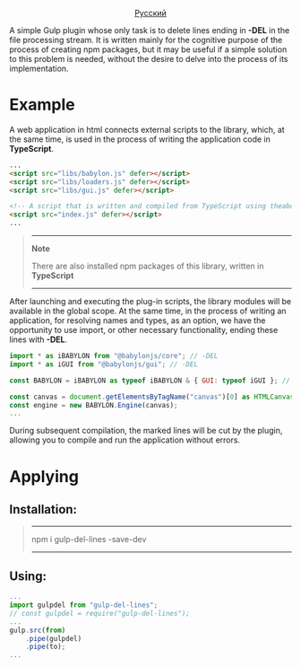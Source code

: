 <div align="center"><ins>

[Русский](https://github.com/IPcorps/gulp-del-lines/blob/main/README_RU.md)

</ins></div>

A simple Gulp plugin whose only task is to delete lines ending in **-DEL** in the file processing stream. It is written mainly for the cognitive purpose of the process of creating npm packages, but it may be useful if a simple solution to this problem is needed, without the desire to delve into the process of its implementation.

# Example
A web application in html connects external scripts to the library, which, at the same time, is used in the process of writing the application code in **TypeScript**.

```html
...
<script src="libs/babylon.js" defer></script>
<script src="libs/loaders.js" defer></script>
<script src="libs/gui.js" defer></script>

<!-- A script that is written and compiled from TypeScript using theabove libraries. -->
<script src="index.js" defer></script>
...
```

>---
>**Note**
>
>There are also installed npm packages of this library, written in **TypeScript**
>
>---

After launching and executing the plug-in scripts, the library modules will be available in the global scope. At the same time, in the process of writing an application, for resolving names and types, as an option, we have the opportunity to use import, or other necessary functionality, ending these lines with **-DEL**.

```javascript
import * as iBABYLON from "@babylonjs/core"; // -DEL
import * as iGUI from "@babylonjs/gui"; // -DEL

const BABYLON = iBABYLON as typeof iBABYLON & { GUI: typeof iGUI }; // -DEL

const canvas = document.getElementsByTagName("canvas")[0] as HTMLCanvasElement;
const engine = new BABYLON.Engine(canvas);
...
```
During subsequent compilation, the marked lines will be cut by the plugin, allowing you to compile and run the application without errors.

# Applying

## Installation:
>___
>npm i gulp-del-lines -save-dev
>___

## Using:

```javascript
...
import gulpdel from "gulp-del-lines";
// const gulpdel = require("gulp-del-lines");
...
gulp.src(from)
    .pipe(gulpdel)
    .pipe(to);
...
```
